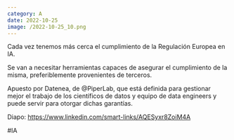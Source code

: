```yaml
--- 
category: A 
date: 2022-10-25 
image: /2022-10-25_10.png 
--- 
```


Cada vez tenemos más cerca el cumplimiento de la Regulación Europea en IA. 

Se van a necesitar herramientas capaces de asegurar el cumplimiento de la misma, preferiblemente provenientes de terceros. 

Apuesto por Datenea, de @PiperLab, que está definida para gestionar mejor el trabajo de los científicos de datos y equipo de data engineers y puede servir para otorgar dichas garantías. 

Diapo: https://www.linkedin.com/smart-links/AQESyxr8ZoiM4A

#IA